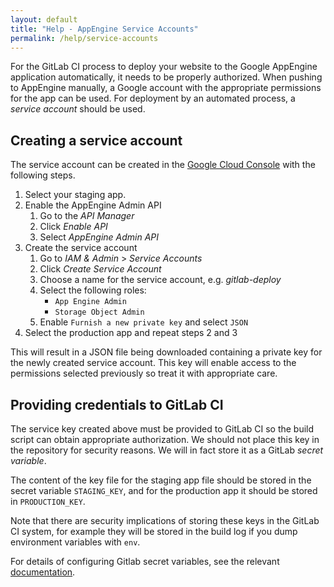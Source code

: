 ```yaml
---
layout: default
title: "Help - AppEngine Service Accounts"
permalink: /help/service-accounts
---
```


For the GitLab CI process to deploy your website to the Google AppEngine
application automatically, it needs to be properly authorized. When pushing to
AppEngine manually, a Google account with the appropriate permissions for the
app can be used. For deployment by an automated process, a _service account_
should be used.

## Creating a service account

The service account can be created in the [Google Cloud Console][CloudConsole]
with the following steps.

1. Select your staging app.
2. Enable the AppEngine Admin API
    1. Go to the _API Manager_
    2. Click _Enable API_
    3. Select _AppEngine Admin API_
3. Create the service account
    1. Go to _IAM & Admin_ > _Service Accounts_
    2. Click _Create Service Account_
    3. Choose a name for the service account, e.g. _gitlab-deploy_
    4. Select the following roles:
        * `App Engine Admin`
        * `Storage Object Admin`
    5. Enable `Furnish a new private key` and select `JSON`
4. Select the production app and repeat steps 2 and 3

This will result in a JSON file being downloaded containing a private key for
the newly created service account. This key will enable access to the
permissions selected previously so treat it with appropriate care.

## Providing credentials to GitLab CI

The service key created above must be provided to GitLab CI so the build script
can obtain appropriate authorization. We should not place this key in the
repository for security reasons. We will in fact store it as a GitLab _secret
variable_.

The content of the key file for the staging app file should be stored in the
secret variable `STAGING_KEY`, and for the production app it should be stored in
`PRODUCTION_KEY`.

Note that there are security implications of storing these keys in the GitLab CI
system, for example they will be stored in the build log if you dump
environment variables with `env`.

For details of configuring Gitlab secret variables, see the relevant
[documentation][GitLabCI_SecretVariables].

[CloudConsole]: https://console.cloud.google.com/
[GitLabCI_SecretVariables]: https://docs.gitlab.com/ee/ci/variables/#secret-variables
